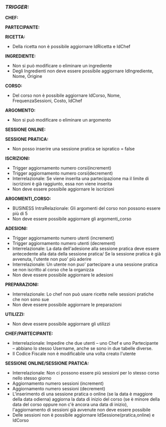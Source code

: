 ### ***TRIGGER:***





**CHEF:**



**PARTECIPANTE:**



**RICETTA:**

* Della ricetta non è possibile aggiornare IdRicetta e IdChef



**INGREDIENTE:**

* Non si può modificare o eliminare un ingrediente
* Degli Ingredienti non deve essere possibile aggiornare IdIngrediente, Nome, Origine



**CORSO:**

* Del corso non  è possibile aggiornare IdCorso, Nome, FrequenzaSessioni, Costo, IdChef



**ARGOMENTO:**

* Non si può modificare o eliminare un argomento



**SESSIONE ONLINE:**



**SESSIONE PRATICA:**

* Non posso inserire una sessione pratica se ispratico = false



**ISCRIZIONI:**



* Trigger aggiornamento numero corsi(increment)
* Trigger aggiornamento numero corsi(decrement)
* Interrelazionale: Se viene inserita una partecipazione ma il limite di iscrizioni è già raggiunto, essa non viene inserita
* Non deve essere possibile aggiornare le  iscrizioni



**ARGOMENTI\_CORSO:**

* BUSINESS IntraRelazionale: Gli argomenti del corso non possono essere più di 5
* Non deve essere possibile aggiornare gli argomenti\_corso



**ADESIONI:**

* Trigger aggiornamento numero utenti (increment)
* Trigger aggiornamento numero utenti (decrement)
* Interrelazionale: La data dell'adesione alla sessione pratica deve essere antecedente alla data della sessione pratica/ Se la sessione pratica è già avvenuta, l'utente non puo' più aderire
* Interrelazionale: Un utente non puo' partecipare a una sessione pratica se non iscritto al corso che la organizza
* Non deve essere possibile aggiornare le adesioni



**PREPARAZIONI:**

* Interrelazionale: Lo chef non può usare ricette nelle sessioni pratiche che non sono sue
* Non deve essere possibile aggiornare le preparazioni



**UTILIZZI:**

* Non deve essere possibile aggiornare gli utilizzi



**CHEF/PARTECIPANTE:**

* Interrelazionale: Impedire che due utenti – uno Chef e uno Partecipante – abbiano lo stesso Username, anche se sono in due tabelle diverse.
* Il Codice Fiscale non è modificabile una volta creato l'utente



**SESSIONE ONLINE/SESSIONE PRATICA:**

* Interrelazionale: Non ci possono essere più sessioni per lo stesso corso nello stesso giorno
* Aggiornamento numero sessioni (increment)
* Aggiornamento numero sessioni (decrement)
* L'inserimento di una sessione pratica o online (se la data è maggiore della data odierna) aggiorna la data di inizio del corso (se è minore della data del corso oppure non c'è ancora una data di inizio), l'aggiornamento di sessioni già avvenute non deve essere possibile
* Delle sessioni non è possibile aggiornare IdSessione(pratica,online) e IdCorso
